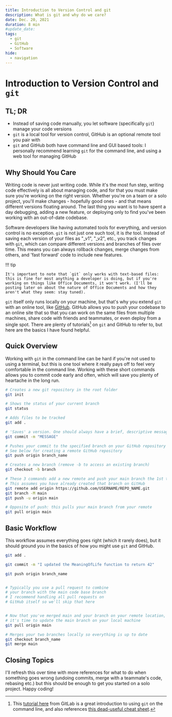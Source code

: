 ```yaml
---
title: Introduction to Version Control and git
description: What is git and why do we care?
date: Dec. 20, 2021
duration: 8 min
#update_date:
tags:
  - git
  - GitHub
  - Software
hide:
  - navigation
---
```


# Introduction to Version Control and `git`

## TL; DR

- Instead of saving code manually, you let software (specifically `git`) manage your code versions
- `git` is a local tool for version control, GitHub is an optional remote tool you pair with
- `git` and GitHub both have command line and GUI based tools: I personally recommend learning `git` for the command line, and using a web tool for managing GitHub

## Why Should You Care

Writing code is never just writing code. While it's the most fun step, writing code effectively is all about managing code, and for that you must make sure you're working on the right version. Whether you're on a team or a solo project, you'll make changes - hopefully good ones - and that means different versions floating around. The last thing you want is to have spent a day debugging, adding a new feature, or deploying only to find you've been working with an out-of-date codebase.

Software developers like having automated tools for everything, and version control is no exception. `git` is not just one such tool, it is _the_ tool. Instead of saving each version of your files as "\_v1", "\_v2", etc., you track changes with `git`, which can compare different versions and branches of files over time. This means you can always rollback changes, merge changes from others, and 'fast forward' code to include new features.

!!! tip

    It's important to note that `git` only works with text-based files: this is fine for most anything a developer is doing, but if you're working on things like Office Documents, it won't work. (I'll be posting later on about the nature of Office Documents and how they aren't what they seem: stay tuned).

`git` itself only runs locally on your machine, but that's why you extend `git` with an online tool, like <a href='https://github.com/' target='_blank'>GitHub</a>. GitHub allows you to push your codebase to an online site that so that you can work on the same files from multiple machines, share code with friends and teammates, or even deploy from a single spot. There are plenty of tutorials[^1] on `git` and GitHub to refer to, but here are the basics I have found helpful.

## Quick Overview

Working with `git` in the command line can be hard if you're not used to using a terminal, but this is one tool where it really pays off to feel very comfortable in the command line. Working with these short commands allows you to commit code early and often, which will save you plenty of heartache in the long run.

```bash title="Basic git commands"
# Creates a new git repository in the root folder
git init

# Shows the status of your current branch
git status

# Adds files to be tracked
git add .

# 'Saves' a version. One should always have a brief, descriptive message.
git commit -m "MESSAGE"

# Pushes your commit to the specified branch on your GitHub repository
# See below for creating a remote GitHub repository
git push origin branch_name

# Creates a new branch (remove -b to access an existing branch)
git checkout -b branch

# These 3 commands add a new remote and push your main branch the 1st time.
# This assumes you have already created that branch on GitHub
git remote add origin https://github.com/USERNAME/REPO_NAME.git
git branch -M main
git push -u origin main

# Opposite of push: this pulls your main branch from your remote
git pull origin main
```

## Basic Workflow

This workflow assumes everything goes right (which it rarely does), but it should ground you in the basics of how you might use `git` and GitHub.

```bash title="Basic git workflow"
git add .

git commit -m "I updated the MeaningOfLife function to return 42"

git push origin branch_name


# Typically you use a pull request to combine
# your branch with the main code base branch
# I recommend handling all pull requests on
# GitHub itself so we'll skip that here


# Now that you've merged main and your branch on your remote location,
# it's time to update the main branch on your local machine
git pull origin main

# Merges your two branches locally so everything is up to date
git checkout branch_name
git merge main
```

## Closing Topics

I'll refresh this over time with more references for what to do when something goes wrong (undoing commits, merge with a teammate's code, rebasing etc.) but this should be enough to get you started on a solo project. Happy coding!

[^1]: This <a href="https://docs.gitlab.com/ee/gitlab-basics/start-using-git.html" target="_blank">tutorial here</a> from GitLab is a great introduction to using `git` on the command line, and also references <a href='https://about.gitlab.com/images/press/git-cheat-sheet.pdf' target='_blank'>this dead-useful cheat sheet</a>.
